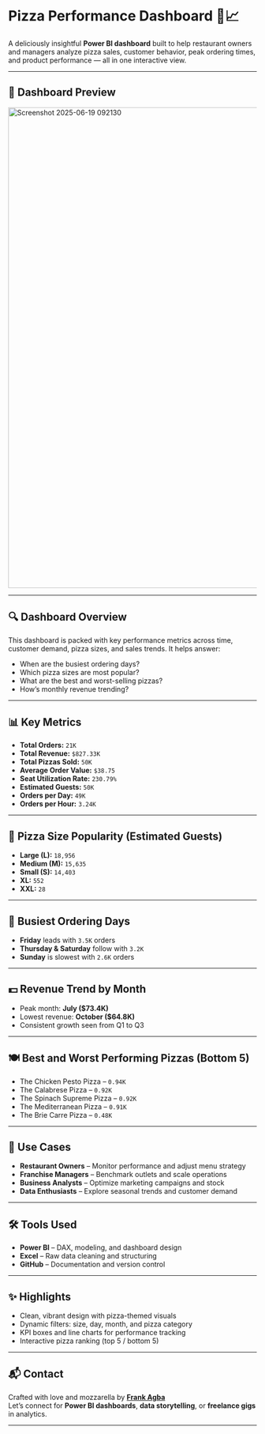 # Pizza Performance Dashboard 🍕📈

A deliciously insightful **Power BI dashboard** built to help restaurant owners and managers analyze pizza sales, customer behavior, peak ordering times, and product performance — all in one interactive view.

---

## 📸 Dashboard Preview
<img width="1599" height="973" alt="Screenshot 2025-06-19 092130" src="https://github.com/user-attachments/assets/229b1897-7925-406c-a273-aeb5e0e8d54e" />


---

## 🔍 Dashboard Overview

This dashboard is packed with key performance metrics across time, customer demand, pizza sizes, and sales trends. It helps answer:
- When are the busiest ordering days?
- Which pizza sizes are most popular?
- What are the best and worst-selling pizzas?
- How’s monthly revenue trending?

---

## 📊 Key Metrics

- **Total Orders:** `21K`
- **Total Revenue:** `$827.33K`
- **Total Pizzas Sold:** `50K`
- **Average Order Value:** `$38.75`
- **Seat Utilization Rate:** `230.79%`
- **Estimated Guests:** `50K`
- **Orders per Day:** `49K`
- **Orders per Hour:** `3.24K`

---

## 🍕 Pizza Size Popularity (Estimated Guests)

- **Large (L):** `18,956`
- **Medium (M):** `15,635`
- **Small (S):** `14,403`
- **XL:** `552`
- **XXL:** `28`

---

## 📆 Busiest Ordering Days

- **Friday** leads with `3.5K` orders
- **Thursday & Saturday** follow with `3.2K`
- **Sunday** is slowest with `2.6K` orders

---

## 💵 Revenue Trend by Month

- Peak month: **July ($73.4K)**
- Lowest revenue: **October ($64.8K)**
- Consistent growth seen from Q1 to Q3

---

## 🍽️ Best and Worst Performing Pizzas (Bottom 5)

- The Chicken Pesto Pizza – `0.94K`
- The Calabrese Pizza – `0.92K`
- The Spinach Supreme Pizza – `0.92K`
- The Mediterranean Pizza – `0.91K`
- The Brie Carre Pizza – `0.48K`

---

## 💼 Use Cases

- **Restaurant Owners** – Monitor performance and adjust menu strategy
- **Franchise Managers** – Benchmark outlets and scale operations
- **Business Analysts** – Optimize marketing campaigns and stock
- **Data Enthusiasts** – Explore seasonal trends and customer demand

---

## 🛠 Tools Used

- **Power BI** – DAX, modeling, and dashboard design
- **Excel** – Raw data cleaning and structuring
- **GitHub** – Documentation and version control

---

## ✨ Highlights

- Clean, vibrant design with pizza-themed visuals
- Dynamic filters: size, day, month, and pizza category
- KPI boxes and line charts for performance tracking
- Interactive pizza ranking (top 5 / bottom 5)

---

## 📬 Contact

Crafted with love and mozzarella by **[Frank Agba](https://www.linkedin.com/in/frankagba)**  
Let’s connect for **Power BI dashboards**, **data storytelling**, or **freelance gigs** in analytics.

---
